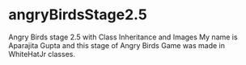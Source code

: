 # angryBirdsStage2.5
Angry Birds stage 2.5 with Class Inheritance and Images
My name is Aparajita Gupta and this stage of Angry Birds Game was made in WhiteHatJr classes.

